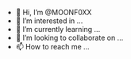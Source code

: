 - 👋 Hi, I’m @MOONF0XX
- 👀 I’m interested in ...
- 🌱 I’m currently learning ...
- 💞️ I’m looking to collaborate on ...
- 📫 How to reach me ...

<!---
MOONF0XX/MOONF0XX is a ✨ special ✨ repository because its `README.md` (this file) appears on your GitHub profile.
You can click the Preview link to take a look at your changes.
--->
